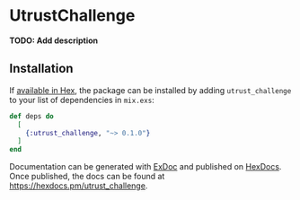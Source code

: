 # UtrustChallenge

**TODO: Add description**

## Installation

If [available in Hex](https://hex.pm/docs/publish), the package can be installed
by adding `utrust_challenge` to your list of dependencies in `mix.exs`:

```elixir
def deps do
  [
    {:utrust_challenge, "~> 0.1.0"}
  ]
end
```

Documentation can be generated with [ExDoc](https://github.com/elixir-lang/ex_doc)
and published on [HexDocs](https://hexdocs.pm). Once published, the docs can
be found at <https://hexdocs.pm/utrust_challenge>.

